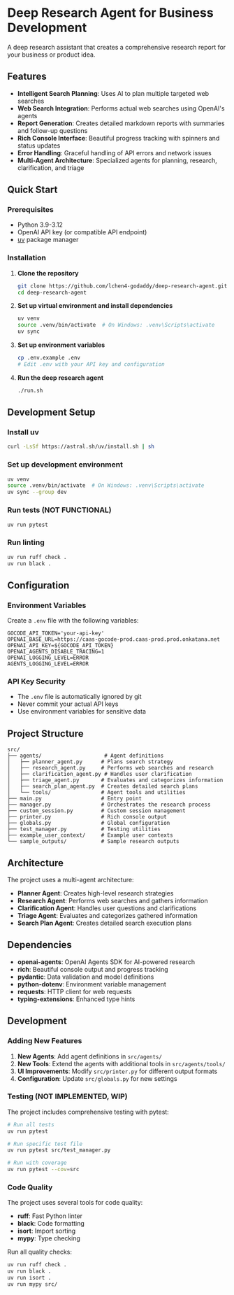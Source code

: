 # Deep Research Agent for Business Development

A deep research assistant that creates a comprehensive research report for your business or product idea.

## Features

- **Intelligent Search Planning**: Uses AI to plan multiple targeted web searches
- **Web Search Integration**: Performs actual web searches using OpenAI's agents
- **Report Generation**: Creates detailed markdown reports with summaries and follow-up questions
- **Rich Console Interface**: Beautiful progress tracking with spinners and status updates
- **Error Handling**: Graceful handling of API errors and network issues
- **Multi-Agent Architecture**: Specialized agents for planning, research, clarification, and triage

## Quick Start

### Prerequisites

- Python 3.9-3.12
- OpenAI API key (or compatible API endpoint)
- [uv](https://docs.astral.sh/uv/) package manager

### Installation

1. **Clone the repository**
   ```bash
   git clone https://github.com/lchen4-godaddy/deep-research-agent.git
   cd deep-research-agent
   ```

2. **Set up virtual environment and install dependencies**
   ```bash
   uv venv
   source .venv/bin/activate  # On Windows: .venv\Scripts\activate
   uv sync
   ```

3. **Set up environment variables**
   ```bash
   cp .env.example .env
   # Edit .env with your API key and configuration
   ```

4. **Run the deep research agent**
   ```bash
   ./run.sh
   ```

## Development Setup

### Install uv
```bash
curl -LsSf https://astral.sh/uv/install.sh | sh
```

### Set up development environment
```bash
uv venv
source .venv/bin/activate  # On Windows: .venv\Scripts\activate
uv sync --group dev
```

### Run tests (NOT FUNCTIONAL)
```bash
uv run pytest
```

### Run linting
```bash
uv run ruff check .
uv run black .
```

## Configuration

### Environment Variables

Create a `.env` file with the following variables:

```env
GOCODE_API_TOKEN='your-api-key'
OPENAI_BASE_URL=https://caas-gocode-prod.caas-prod.prod.onkatana.net
OPENAI_API_KEY=${GOCODE_API_TOKEN}
OPENAI_AGENTS_DISABLE_TRACING=1
OPENAI_LOGGING_LEVEL=ERROR
AGENTS_LOGGING_LEVEL=ERROR
```

### API Key Security

- The `.env` file is automatically ignored by git
- Never commit your actual API keys
- Use environment variables for sensitive data

## Project Structure

```
src/
├── agents/                    # Agent definitions
│   ├── planner_agent.py      # Plans search strategy
│   ├── research_agent.py     # Performs web searches and research
│   ├── clarification_agent.py # Handles user clarification
│   ├── triage_agent.py       # Evaluates and categorizes information
│   ├── search_plan_agent.py  # Creates detailed search plans
│   └── tools/                # Agent tools and utilities
├── main.py                   # Entry point
├── manager.py                # Orchestrates the research process
├── custom_session.py         # Custom session management
├── printer.py                # Rich console output
├── globals.py                # Global configuration
├── test_manager.py           # Testing utilities
├── example_user_context/     # Example user contexts
└── sample_outputs/           # Sample research outputs
```

## Architecture

The project uses a multi-agent architecture:

- **Planner Agent**: Creates high-level research strategies
- **Research Agent**: Performs web searches and gathers information
- **Clarification Agent**: Handles user questions and clarifications
- **Triage Agent**: Evaluates and categorizes gathered information
- **Search Plan Agent**: Creates detailed search execution plans

## Dependencies

- **openai-agents**: OpenAI Agents SDK for AI-powered research
- **rich**: Beautiful console output and progress tracking
- **pydantic**: Data validation and model definitions
- **python-dotenv**: Environment variable management
- **requests**: HTTP client for web requests
- **typing-extensions**: Enhanced type hints

## Development

### Adding New Features

1. **New Agents**: Add agent definitions in `src/agents/`
2. **New Tools**: Extend the agents with additional tools in `src/agents/tools/`
3. **UI Improvements**: Modify `src/printer.py` for different output formats
4. **Configuration**: Update `src/globals.py` for new settings

### Testing (NOT IMPLEMENTED, WIP)

The project includes comprehensive testing with pytest:

```bash
# Run all tests
uv run pytest

# Run specific test file
uv run pytest src/test_manager.py

# Run with coverage
uv run pytest --cov=src
```

### Code Quality

The project uses several tools for code quality:

- **ruff**: Fast Python linter
- **black**: Code formatting
- **isort**: Import sorting
- **mypy**: Type checking

Run all quality checks:

```bash
uv run ruff check .
uv run black .
uv run isort .
uv run mypy src/
```